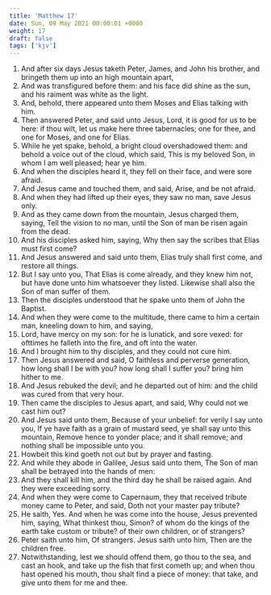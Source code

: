 ```yaml
---
title: 'Matthew 17'
date: Sun, 09 May 2021 00:00:01 +0000
weight: 17
draft: false
tags: ['kjv'] 
---
```


1. And after six days Jesus taketh Peter, James, and John his brother, and bringeth them up into an high mountain apart,
2. And was transfigured before them: and his face did shine as the sun, and his raiment was white as the light.
3. And, behold, there appeared unto them Moses and Elias talking with him.
4. Then answered Peter, and said unto Jesus, Lord, it is good for us to be here: if thou wilt, let us make here three tabernacles; one for thee, and one for Moses, and one for Elias.
5. While he yet spake, behold, a bright cloud overshadowed them: and behold a voice out of the cloud, which said, This is my beloved Son, in whom I am well pleased; hear ye him.
6. And when the disciples heard it, they fell on their face, and were sore afraid.
7. And Jesus came and touched them, and said, Arise, and be not afraid.
8. And when they had lifted up their eyes, they saw no man, save Jesus only.
9. And as they came down from the mountain, Jesus charged them, saying, Tell the vision to no man, until the Son of man be risen again from the dead.
10. And his disciples asked him, saying, Why then say the scribes that Elias must first come?
11. And Jesus answered and said unto them, Elias truly shall first come, and restore all things.
12. But I say unto you, That Elias is come already, and they knew him not, but have done unto him whatsoever they listed. Likewise shall also the Son of man suffer of them.
13. Then the disciples understood that he spake unto them of John the Baptist.
14. And when they were come to the multitude, there came to him a certain man, kneeling down to him, and saying,
15. Lord, have mercy on my son: for he is lunatick, and sore vexed: for ofttimes he falleth into the fire, and oft into the water.
16. And I brought him to thy disciples, and they could not cure him.
17. Then Jesus answered and said, O faithless and perverse generation, how long shall I be with you? how long shall I suffer you? bring him hither to me.
18. And Jesus rebuked the devil; and he departed out of him: and the child was cured from that very hour.
19. Then came the disciples to Jesus apart, and said, Why could not we cast him out?
20. And Jesus said unto them, Because of your unbelief: for verily I say unto you, If ye have faith as a grain of mustard seed, ye shall say unto this mountain, Remove hence to yonder place; and it shall remove; and nothing shall be impossible unto you.
21. Howbeit this kind goeth not out but by prayer and fasting.
22. And while they abode in Galilee, Jesus said unto them, The Son of man shall be betrayed into the hands of men:
23. And they shall kill him, and the third day he shall be raised again. And they were exceeding sorry.
24. And when they were come to Capernaum, they that received tribute money came to Peter, and said, Doth not your master pay tribute?
25. He saith, Yes. And when he was come into the house, Jesus prevented him, saying, What thinkest thou, Simon? of whom do the kings of the earth take custom or tribute? of their own children, or of strangers?
26. Peter saith unto him, Of strangers. Jesus saith unto him, Then are the children free.
27. Notwithstanding, lest we should offend them, go thou to the sea, and cast an hook, and take up the fish that first cometh up; and when thou hast opened his mouth, thou shalt find a piece of money: that take, and give unto them for me and thee.
